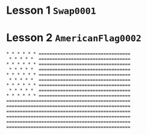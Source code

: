 # Lesson 1 `Swap0001`

# Lesson 2 `AmericanFlag0002`

    * * * * * * ==================================
     * * * * *  ==================================
    * * * * * * ==================================
     * * * * *  ==================================
    * * * * * * ==================================
     * * * * *  ==================================
    * * * * * * ==================================
     * * * * *  ==================================
    * * * * * * ==================================                          
    ==============================================                          
    ==============================================                          
    ==============================================                          
    ==============================================                          
    ==============================================                          
    ==============================================                          
